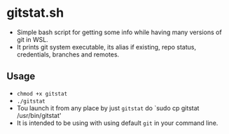 
# gitstat.sh

 - Simple bash script for getting some info while having many versions of git in WSL. 
 - It prints git system executable, its alias if existing, repo status, credentials, branches and remotes.

 ## Usage

 - `chmod +x gitstat`
 - `./gitstat`
 - Tou launch it from any place by just `gitstat` do `sudo cp gitstat /usr/bin/gitstat'
 - It is intended to be using with using default `git` in your command line.
